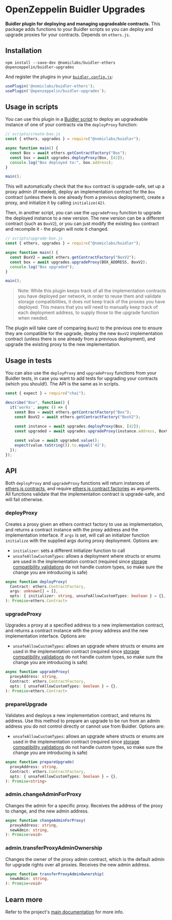 # OpenZeppelin Buidler Upgrades

**Buidler plugin for deploying and managing upgradeable contracts.** This package adds functions to your Buidler scripts so you can deploy and upgrade proxies for your contracts. Depends on `ethers.js`.

## Installation

```
npm install --save-dev @nomiclabs/buidler-ethers @openzeppelin/buidler-upgrades
```

And register the plugins in your [`buidler.config.js`](https://buidler.dev/config/):

```js
usePlugin('@nomiclabs/buidler-ethers');
usePlugin('@openzeppelin/buidler-upgrades');
```

## Usage in scripts

You can use this plugin in a [Buidler script](https://buidler.dev/guides/scripts.html) to deploy an upgradeable instance of one of your contracts via the `deployProxy` function:

```js
// scripts/create-box.js
const { ethers, upgrades } = require("@nomiclabs/buidler");

async function main() {
  const Box = await ethers.getContractFactory("Box");
  const box = await upgrades.deployProxy(Box, [42]);
  console.log("Box deployed to:", box.address);
}

main();
```

This will automatically check that the `Box` contract is upgrade-safe, set up a proxy admin (if needed), deploy an implementation contract for the `Box` contract (unless there is one already from a previous deployment), create a proxy, and initialize it by calling `initialize(42)`.

Then, in another script, you can use the `upgradeProxy` function to upgrade the deployed instance to a new version. The new version can be a different contract (such as `BoxV2`), or you can just modify the existing `Box` contract and recompile it - the plugin will note it changed.

```js
// scripts/upgrade-box.js
const { ethers, upgrades } = require("@nomiclabs/buidler");

async function main() {
  const BoxV2 = await ethers.getContractFactory("BoxV2");
  const box = await upgrades.upgradeProxy(BOX_ADDRESS, BoxV2);
  console.log("Box upgraded");
}

main();
```

> Note: While this plugin keeps track of all the implementation contracts you have deployed per network, in order to reuse them and validate storage compatibilities, it does _not_ keep track of the proxies you have deployed. This means that you will need to manually keep track of each deployment address, to supply those to the upgrade function when needed.

The plugin will take care of comparing `BoxV2` to the previous one to ensure they are compatible for the upgrade, deploy the new `BoxV2` implementation contract (unless there is one already from a previous deployment), and upgrade the existing proxy to the new implementation.

## Usage in tests

You can also use the `deployProxy` and `upgradeProxy` functions from your Buidler tests, in case you want to add tests for upgrading your contracts (which you should!). The API is the same as in scripts.

```js
const { expect } = require("chai");

describe("Box", function() {
  it('works', async () => {
    const Box = await ethers.getContractFactory("Box");
    const BoxV2 = await ethers.getContractFactory("BoxV2");
  
    const instance = await upgrades.deployProxy(Box, [42]);
    const upgraded = await upgrades.upgradeProxy(instance.address, BoxV2);

    const value = await upgraded.value();
    expect(value.toString()).to.equal('42');
  });
});
```

## API

Both `deployProxy` and `upgradeProxy` functions will return instances of [ethers.js contracts](https://docs.ethers.io/v5/api/contract/contract/), and require [ethers.js contract factories](https://docs.ethers.io/v5/api/contract/contract-factory/) as arguments. All functions validate that the implementation contract is upgrade-safe, and will fail otherwise.

### deployProxy

Creates a proxy given an ethers contract factory to use as implementation, and returns a contract instance with the proxy address and the implementation interface. If `args` is set, will call an initializer function `initialize` with the supplied args during proxy deployment. Options are:
- `initializer`: sets a different initializer function to call
- `unsafeAllowCustomTypes`: allows a deployment where structs or enums are used in the implementation contract (required since [storage compatibility validations]((../../README.md#what-does-it-mean-for-an-implementation-to-be-compatible)) do not handle custom types, so make sure the change you are introducing is safe)

```ts
async function deployProxy(
  Contract: ethers.ContractFactory,
  args: unknown[] = [],
  opts: { initializer: string, unsafeAllowCustomTypes: boolean } = {},
): Promise<ethers.Contract>
```

### upgradeProxy

Upgrades a proxy at a specified address to a new implementation contract, and returns a contract instance with the proxy address and the new implementation interface. Options are:
- `unsafeAllowCustomTypes`: allows an upgrade where structs or enums are used in the implementation contract (required since [storage compatibility validations]((../../README.md#what-does-it-mean-for-an-implementation-to-be-compatible)) do not handle custom types, so make sure the change you are introducing is safe)

```ts
async function upgradeProxy(
  proxyAddress: string,
  Contract: ethers.ContractFactory,
  opts: { unsafeAllowCustomTypes: boolean } = {},
): Promise<ethers.Contract>
```

### prepareUpgrade

Validates and deploys a new implementation contract, and returns its address. Use this method to prepare an upgrade to be run from an admin address you do not control directly or cannot use from Buidler. Options are:
- `unsafeAllowCustomTypes`: allows an upgrade where structs or enums are used in the implementation contract (required since [storage compatibility validations]((../../README.md#what-does-it-mean-for-an-implementation-to-be-compatible)) do not handle custom types, so make sure the change you are introducing is safe)

```ts
async function prepareUpgrade(
  proxyAddress: string,
  Contract: ethers.ContractFactory,
  opts: { unsafeAllowCustomTypes: boolean } = {},
): Promise<string>
```

### admin.changeAdminForProxy

Changes the admin for a specific proxy. Receives the address of the proxy to change, and the new admin address.

```ts
async function changeAdminForProxy(
  proxyAddress: string,
  newAdmin: string,
): Promise<void>
```

### admin.transferProxyAdminOwnership

Changes the owner of the proxy admin contract, which is the default admin for upgrade rights over all proxies. Receives the new admin address.

```ts
async function transferProxyAdminOwnership(
  newAdmin: string,
): Promise<void>
```

## Learn more

Refer to the project's [main documentation](../../README.md) for more info.
